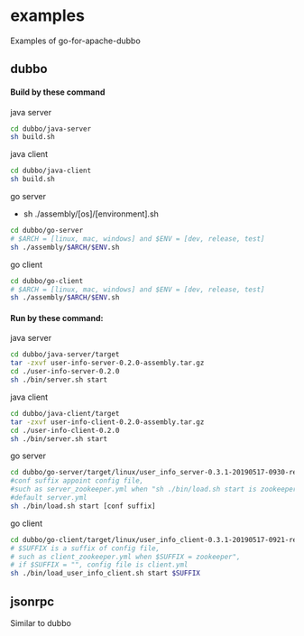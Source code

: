 # examples

Examples of go-for-apache-dubbo

## dubbo

#### Build by these command

java server
```bash
cd dubbo/java-server
sh build.sh
```

java client
```bash
cd dubbo/java-client
sh build.sh
```

go server

* sh ./assembly/\[os]/\[environment].sh
```bash
cd dubbo/go-server
# $ARCH = [linux, mac, windows] and $ENV = [dev, release, test]
sh ./assembly/$ARCH/$ENV.sh
```

go client
```bash
cd dubbo/go-client
# $ARCH = [linux, mac, windows] and $ENV = [dev, release, test]
sh ./assembly/$ARCH/$ENV.sh
```

#### Run by these command:

java server
```bash
cd dubbo/java-server/target
tar -zxvf user-info-server-0.2.0-assembly.tar.gz
cd ./user-info-server-0.2.0
sh ./bin/server.sh start
```

java client
```bash
cd dubbo/java-client/target
tar -zxvf user-info-client-0.2.0-assembly.tar.gz
cd ./user-info-client-0.2.0
sh ./bin/server.sh start
```

go server
```bash
cd dubbo/go-server/target/linux/user_info_server-0.3.1-20190517-0930-release
#conf suffix appoint config file, 
#such as server_zookeeper.yml when "sh ./bin/load.sh start is zookeeper", 
#default server.yml
sh ./bin/load.sh start [conf suffix]
```

go client
```bash
cd dubbo/go-client/target/linux/user_info_client-0.3.1-20190517-0921-release
# $SUFFIX is a suffix of config file,
# such as client_zookeeper.yml when $SUFFIX = zookeeper", 
# if $SUFFIX = "", config file is client.yml
sh ./bin/load_user_info_client.sh start $SUFFIX
```

## jsonrpc
Similar to dubbo
